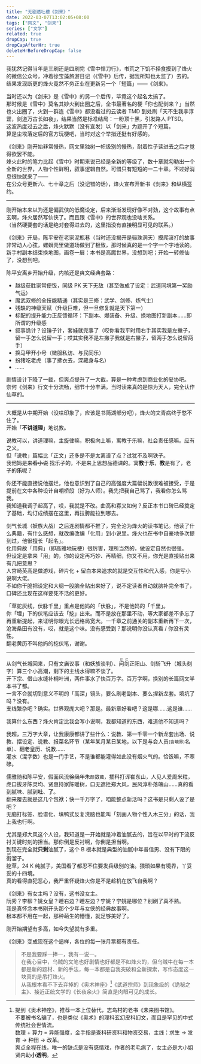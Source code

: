```yaml
---
title: "无剧透吐槽《剑来》"
date: 2022-03-07T13:02:05+08:00
tags: ["网文", "剑来"]
series: ["文学"]
related: true
dropCap: true
dropCapAfterHr: true
deleteHrBeforeDropCap: false
---
```


我犹然记得当年是三刷还是四刷完《雪中悍刀行》，书荒之下饥不择食摸到了烽火的微信公众号，冲着徐宝藻旅游日记（《雪中》后传，据我所知也太监了）去的。\
结果发现断更的烽火竟然不务正业在更新另一个「短篇」——《剑来》。

当时还以为《剑来》是《雪中》的另一个后传，毕竟这个起名太搞了。\
那时候是《雪中》莫名其妙火到出圈之后，全书最著名的梗「你也配剑来？」当然也火出圈了，火到一群连《雪中》都没看过的云读者 TMD 到处刷「天不生我李淳罡，剑道万古长如夜」，结果当然是标准结局：一粉顶十黑，引发路人 PTSD。\
这波热度过去之后，烽火默默（没有宣发）以「剑来」为题开了个短篇。\
算是尘埃落定后的官方玩梗吧，当时对这个举措还挺有好感的。

《剑来》刚开始非常慢热，网文里独树一帜级别的慢热，耐着性子读进去之后才觉得欲罢不能。\
烽火此时的笔力比起《雪中》时期来说已经是全新的等级了，数十章就勾勒出一个全新的世界，人物个性鲜明，叙事逻辑自然。可惜只有短短的一二十章。不过好消息很快就来了——\
在公众号更新六、七十章之后（没记错的话），烽火宣布开新书《剑来》和纵横签约。

---

刚开始本来以为还是偏武侠的低魔设定，后来渐渐发现好像不对劲，这个故事有点玄啊，烽火居然写仙侠了。而且跟《雪中》的世界观也没啥关系。\
（当然硬要套的话是绝对套得进去的，这里指没有直接明显可见的联系。）

《剑来》开局，陈平安在老家泥瓶巷（当时还没揭开是骊珠洞天）摸爬滚打的故事非常动人心弦，螺蛳壳里做道场做到了极致，那时候真的是一个字一个字地读的。\
新手村副本结束换地图，画卷一展：本书是高魔世界，没想到吧；开始一转修仙了，没想到吧。

陈平安离乡开始升级，内核还是爽文经典套路：

- 越级获胜家常便饭，同级 PK 天下无敌（甚至做成了设定：武道同境第一奖励气运）
- 魔武双修的全技能精通（其实是三修：武学、剑修、炼气士）
- 残缺的神级天赋（升级巨难，但一旦修复就是天下第一）
- 标配的提升能力正反馈循环：下副本、爆装备、升级、换地图打新副本……即所谓的升级感
- 叙事诡计？设锤子计，套娃就完事了（哎你看我平时用右手其实我是左撇子，留一手怎么说留一手；哎其实我不是左撇子我就是右撇子，留两手怎么说留两手）
- 换马甲开小号（微服私访、与民同乐）
- 扮猪吃老虎（事了拂衣去，深藏身与名）
- ……

剧情设计下降了一截，但爽点提升了一大截，算是一种考虑到商业化的妥协吧。\
奈何《剑来》行文十分流畅，细节十分丰满。当时读来真的是惊为天人，完全认作仙草的。

---

大概是从中期开始（没啥印象了，应该是书简湖部分吧），烽火的文青病终于憋不住了。\
开始「**不讲道理**」地说教。

说教可以，讲道理嘛，主旋律嘛，积极向上嘛，寓教于乐嘛，社会责任感嘛。应有之义。\
但「说教」篇幅比「正文」还多是不是太离谱了点？过犹不及啊铁子。\
我他妈是来~~看小说~~ 找乐子的，不是来上思想品德课的。寓**教**于**乐**，**教**是有了，老子的**乐**呢？

你还不能直接说他摆烂，他也意识到了自己的高强度大篇幅说教很难被接受，于是提前在文中各种设计自嘲桥段（好为人师）。我先把我自己骂了，我看你怎么骂我。\
我知道我调子起高了，哎，我就是不改。曲高和寡又如何？反正本书口碑已经奠定了基础，均订成绩摆在这里，再拉胯能拉到哪去。

剑气长城（妖族大战）之后连剧情都不推了，完全沦为烽火的读书笔记。他读了什么典籍，有什么感想，就改编改编「化用」到小说里。烽火也在书中自豪地多次提到过，他很擅长「起名」。\
化用典故「用典」（即高雅地玩梗）很厉害，理所当然的，做设定自然也很强。\
但设定是拿来「用」的，你的设定再巧妙、再精细，你又不用，你光是直接贴出来有几把意思？\
人宫崎英高是做游戏，碎片化 + 留白本来追求的就是交互性和代入感，你是写小说啊大佬。\
不如你干脆把设定和大纲一股脑全贴出来好了，说不定读者自动就脑补完全书了，口碑还比现在这样要死不活的更好。

「草蛇灰线，伏脉千里」重点是他妈的「伏脉」，不是他妈的「千里」。\
你「埋」下的伏笔应该去「挖」出来。而不是放在那里不动，等大家都差不多忘了再重新提起，来证明你眼光长远格局宽大。一千章之前通关的副本重新再下一次，沧海桑田有没有，哎，就是这个味。没有感受到？那说明你没认真看 / 你没有灵性。\
翻老黄历不叫他妈的挖伏笔，谢谢。

---

从剑气长城回来，只有文庙议事（和妖族谈判）、<ruby><rb>问剑</rb><rp>（</rp><rt>打烂</rt><rp>）</rp></ruby>正阳山、剑斩飞升（城头刻字）算三个小高潮，剩下的主线水得嘛不谈了。\
开下宗、借山水缝补桐叶洲，两件事水了快百万字。百万字啊，换别的长篇网文半本书了都。\
一言不合就切到意义不明的「高深」镜头，要么刷老副本、要么捏新龙套。填坑了吗？没有。\
支线繁杂吧？确实。世界观庞大吧？那是。最新章好看吧？这是哪……这是谁……

我算什么东西？烽火肯定比我会写小说啊，我都知道的东西，难道他不知道吗？

我超，三万字大章，让我康康都讲了些什么：说教、第一千零一个新龙套出场、说教、摆设定、说教、报菜名环节（某年某月某日某地，以下是与会人员<small>(含境界)</small>名单）、翻老皇历、说教……\
灌水（混字数）也是一门手艺，不是谁都能灌得如此没有烟火气的。恰饭嘛，不寒碜。

儒雅随和陈平安，假面风流~~徐凤年~~朱<small>颜</small>敛<small>藏</small>，插科打诨崔东山，人见人爱周米粒，虎口拔牙陈灵均、贤惠持家陈暖树，口无遮拦郑大风，民风淳朴落魄山……真的看到腻味、腻到**吐**、**了**。\
翻来覆去就是这几个包袱；快一千万字了，咱能整点新活吗？这书是只剩人设了是吧？\
无脑打标签、脸谱化、填鸭式反复洗脑也能叫「刻画人物个性入木三分」的话，我上我也行啊。

尤其是郑大风这个人设，我知道是一开始就是冲着油腻去的，旨在以平时的下流反衬关键时刻的担当。那你倒是反衬啊，你倒是担当啊。\
到现在完全就**只剩**油腻了，这个 B 根本就是典型的油腻中年普信男、没有下限的<ruby><rb>街</rb><rp>（</rp><rt>gai</rt><rp>）</rp></ruby>溜子。\
挖草，24 K 纯腻子，美国看了都忍不住要发兵级别的油。猥琐如果有境界，丫妥妥的十四境。\
真的看得直犯恶心，我严重怀疑烽火你是不是趁机在放飞自我啊？

《剑来》有女主吗？没有，这书没女主。\
阮秀？李柳？姚女皇？睡右边？睡左边？宁姚？宁姚是哪位？别刷了真不熟。\
我是真怀念本书刚开头那个少年与女侠的经典故事啊。\
根本都不用在一起，那种萌生的懵懂，就足够美好了。

刚开始期望有多高，如今失望就有多重。

《剑来》变成现在这个逼样，各位的每一张月票都有责任。

> 不是我要踩一捧一，我有一说一。\
> 在我心目中，乌贼的文笔也好剧情也好都是不如烽火的，但乌贼牛在每一本都是新的题材、新的手法，每一本都是自我突破和全新探索，写作态度这一块真的是吊打烽火。\
> 从我根本看不下去弃掉的《奥术神座》[^1]《武道宗师》到现象级的《诡秘之主》、接近正统文学的《长夜余火》简直是肉眼可见的成长。

[^1]:
    提到《奥术神座》，推荐一本上位替代，志鸟村的老书《未来图书馆》。\
    不要被书名骗了，也是类似《奥术》的理科玄幻皮科幻文，而且是罕见的中式传统社会世情流。\
    数理 + 算力 = 异能强度，金手指是查科研资料和物资交易，主线：求生 → 发育 → 种田 → 改革。\
    爽点全程在线，唯一的缺点是没有感情戏，作者的老毛病了，女主必是大小姐贤内助**小透明**。
